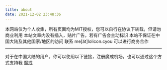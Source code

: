 ```yaml
---
title: about
date: 2021-12-02 23:48:36
---
```


本网站仅为个人收集，所有页面均为MIT授权，您可以自行在协议下转载，但请勿商业利用
本站文章内没有插入，贴片广告，若有广告会主动标识
本站不保证在中国大陆及其他国家/地区的访问
联系 me[ät]lolicon.cyou
可以进行商务合作

---

对于在中国大陆的用户，你可以使用以下链接，注册魔戒机场，也可以通过这个方式支持我
[魔戒](https://mojie.info/#/register?code=3AojYHNV)